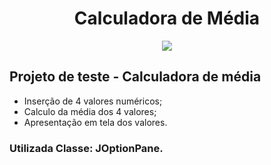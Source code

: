<h1 align="center">Calculadora de Média</h1>

<p align="center">
<img src="http://img.shields.io/static/v1?label=STATUS&message=EM%20DESENVOLVIMENTO&color=GREEN&style=for-the-badge"/>
</p>


## Projeto de teste - Calculadora de média

- Inserção de 4 valores numéricos;
- Calculo da média dos 4 valores;
- Apresentação em tela dos valores.
  

### Utilizada Classe: JOptionPane.


